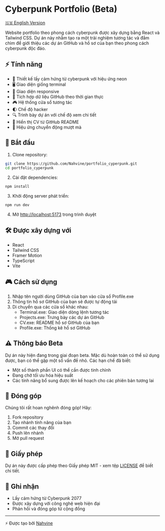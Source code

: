 # Cyberpunk Portfolio (Beta)

[🇬🇧 English Version](./README.md)

Website portfolio theo phong cách cyberpunk được xây dựng bằng React và Tailwind CSS. Dự án này nhằm tạo ra một trải nghiệm tương tác và đắm chìm để giới thiệu các dự án GitHub và hồ sơ của bạn theo phong cách cyberpunk độc đáo.

## ⚡ Tính năng

- 🎨 Thiết kế lấy cảm hứng từ cyberpunk với hiệu ứng neon
- 🖥️ Giao diện giống terminal
- 📱 Giao diện responsive
- 🔄 Tích hợp dữ liệu GitHub theo thời gian thực
- 🎮 Hệ thống cửa sổ tương tác
- 🌓 Chế độ hacker
- 🔍 Trình bày dự án với chế độ xem chi tiết
- 📄 Hiển thị CV từ GitHub README
- 🎯 Hiệu ứng chuyển động mượt mà

## 🚀 Bắt đầu

1. Clone repository:
```bash
git clone https://github.com/Nahvine/portfolio_cyperpunk.git
cd portfolio_cyperpunk
```

2. Cài đặt dependencies:
```bash
npm install
```

3. Khởi động server phát triển:
```bash
npm run dev
```

4. Mở [http://localhost:5173](http://localhost:5173) trong trình duyệt

## 🛠️ Được xây dựng với

- React
- Tailwind CSS
- Framer Motion
- TypeScript
- Vite

## 🎮 Cách sử dụng

1. Nhập tên người dùng GitHub của bạn vào cửa sổ Profile.exe
2. Thông tin hồ sơ GitHub của bạn sẽ được tự động tải
3. Di chuyển qua các cửa sổ khác nhau:
   - Terminal.exe: Giao diện dòng lệnh tương tác
   - Projects.exe: Trưng bày các dự án GitHub
   - CV.exe: README hồ sơ GitHub của bạn
   - Profile.exe: Thống kê hồ sơ GitHub

## ⚠️ Thông báo Beta

Dự án này hiện đang trong giai đoạn beta. Mặc dù hoàn toàn có thể sử dụng được, bạn có thể gặp một số vấn đề nhỏ. Các hạn chế đã biết:

- Một số thành phần UI có thể cần được tinh chỉnh
- Đang chờ tối ưu hóa hiệu suất
- Các tính năng bổ sung được lên kế hoạch cho các phiên bản tương lai

## 🤝 Đóng góp

Chúng tôi rất hoan nghênh đóng góp! Hãy:

1. Fork repository
2. Tạo nhánh tính năng của bạn
3. Commit các thay đổi
4. Push lên nhánh
5. Mở pull request

## 📝 Giấy phép

Dự án này được cấp phép theo Giấy phép MIT - xem tệp [LICENSE](LICENSE) để biết chi tiết.

## 🙏 Ghi nhận

- Lấy cảm hứng từ Cyberpunk 2077
- Được xây dựng với công nghệ web hiện đại
- Phản hồi và đóng góp từ cộng đồng

---
⚡ Được tạo bởi [Nahvine](https://github.com/Nahvine) 